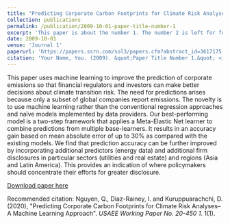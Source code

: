 ```yaml
---
title: "Predicting Corporate Carbon Footprints for Climate Risk Analyses–A Machine Learning Approach"
collection: publications
permalink: /publication/2009-10-01-paper-title-number-1
excerpt: 'This paper is about the number 1. The number 2 is left for future work.'
date: 2009-10-01
venue: 'Journal 1'
paperurl: 'https://papers.ssrn.com/sol3/papers.cfm?abstract_id=3617175'
citation: 'Your Name, You. (2009). &quot;Paper Title Number 1.&quot; <i>Journal 1</i>. 1(1).'
---
```

This paper uses machine learning to improve the prediction of corporate emissions so that financial regulators and investors can make better decisions about climate transition risk. The need for predictions arises because only a subset of global companies report emissions. The novelty is to use machine learning rather than the conventional regression approaches and naïve models implemented by data providers. Our best-performing model is a two-step framework that applies a Meta-Elastic Net learner to combine predictions from multiple base-learners. It results in an accuracy gain based on mean absolute error of up to 30% as compared with the existing models. We find that prediction accuracy can be further improved by incorporating additional predictors (energy data) and additional firm disclosures in particular sectors (utilities and real estate) and regions (Asia and Latin America). This provides an indication of where policymakers should concentrate their efforts for greater disclosure.

[Download paper here](https://papers.ssrn.com/sol3/papers.cfm?abstract_id=3617175)

Recommended citation: Nguyen, Q., Diaz-Rainey, I. and Kuruppuarachchi, D. (2020), "Predicting Corporate Carbon Footprints for Climate Risk Analyses–A Machine Learning Approach".  <i>USAEE Working Paper No. 20-450 1</i>. 1(1).

